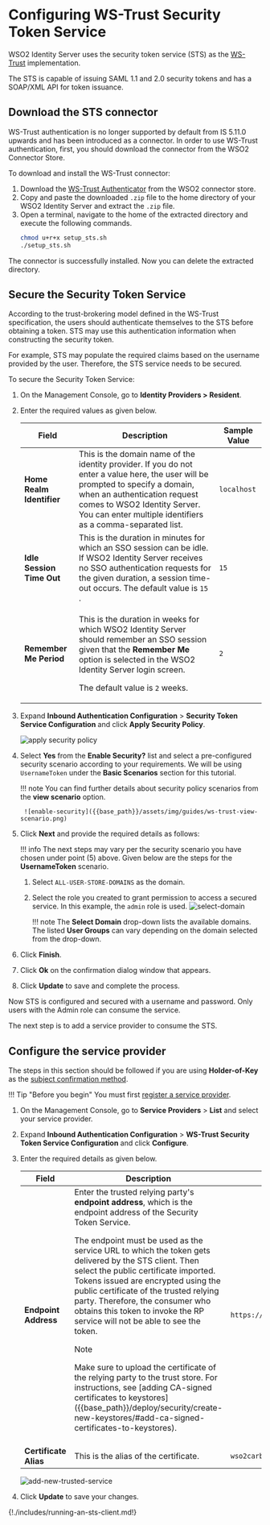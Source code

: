 # Configuring WS-Trust Security Token Service

WSO2 Identity Server uses the security token service (STS) as the [WS-Trust]({{base_path}}/references/concepts/authentication/intro-ws-trust/) implementation.

The STS is capable of issuing SAML 1.1 and 2.0 security tokens and has a SOAP/XML API for token issuance.

## Download the STS connector
WS-Trust authentication is no longer supported by default from IS 5.11.0 upwards and has been introduced as a connector. In order to use WS-Trust authentication, first, you should download the connector from the WSO2 Connector Store.

To download and install the WS-Trust connector:

1. Download the [WS-Trust Authenticator](https://store.wso2.com/store/assets/isconnector/details/417e7ef2-76fb-424f-92b3-d5eb58e2efe6) from the WSO2 connector store.
2. Copy and paste the downloaded `.zip` file to the home directory of your WSO2 Identity Server and extract the `.zip` file.
3. Open a terminal, navigate to the home of the extracted directory and execute the following commands.
    ```bash
    chmod u+r+x setup_sts.sh
    ./setup_sts.sh 
    ```
The connector is successfully installed. Now you can delete the extracted directory.

## Secure the Security Token Service

According to the trust-brokering model defined in the WS-Trust specification, the users should authenticate themselves to the STS before obtaining a token. STS may use this authentication information when constructing the security token.

For example, STS may populate the required claims based on the username provided by the user. Therefore, the STS service needs to be secured.

To secure the Security Token Service:

1. On the Management Console, go to **Identity Providers \> Resident**.

2. Enter the required values as given below.

    <table>
    <thead>
    <tr class="header">
    <th>Field</th>
    <th>Description</th>
    <th>Sample Value</th>
    </tr>
    </thead>
    <tbody>
    <tr class="odd">
    <td><strong>Home Realm Identifier</strong></td>
    <td>This is the domain name of the identity provider. If you do not enter a value here, the user will be prompted to specify a domain, when an authentication request comes to WSO2 Identity Server. You can enter multiple identifiers as a comma-separated list.</td>
    <td><code>localhost</code></td>
    </tr>
    <tr class="even">
    <td><strong>Idle Session Time Out</strong></td>
    <td>This is the duration in minutes for which an SSO session can be idle. If WSO2 Identity Server receives no SSO authentication requests for the given duration, a session time-out occurs. The default value is <code>15</code> .</td>
    <td><code>15</code></td>
    </tr>
    <tr class="odd">
    <td><strong>Remember Me Period</strong></td>
    <td><div class="content-wrapper">
    <p>This is the duration in weeks for which WSO2 Identity Server should remember an SSO session given that the <strong>Remember Me</strong> option is selected in the WSO2 Identity Server login screen.</p>
    <p>The default value is <code>2</code> weeks.</p>
    </div></td>
    <td><code>2</code></td>
    </tr>
    </tbody>
    </table>

3. Expand **Inbound Authentication Configuration** > **Security Token Service Configuration** and click **Apply Security Policy**.
    
    ![apply security policy]({{base_path}}/assets/img/guides/ws-trust-apply-policy.png)

4. Select **Yes** from the **Enable Security?** list and select a pre-configured security scenario according to your requirements.
We will be using `UsernameToken` under the **Basic Scenarios** section for this tutorial.

    !!! note
        You can find further details about security policy scenarios from the **view scenario** option.

        ![enable-security]({{base_path}}/assets/img/guides/ws-trust-view-scenario.png)

5. Click **Next** and provide the required details as follows:

    !!! info
        The next steps may vary per the security scenario you have chosen under point (5) above. Given below are the steps for the **UsernameToken** scenario.

    1. Select `ALL-USER-STORE-DOMAINS` as the domain.
    2. Select the role you created to grant permission to access a secured service. In this example, the `admin` role is used.
        ![select-domain]({{base_path}}/assets/img/guides/ws-trust-select-domain.png)

        !!! note
            The **Select Domain** drop-down lists the available domains. The listed **User Groups** can vary depending on the domain selected from the drop-down.

6. Click **Finish**.
7. Click **Ok** on the confirmation dialog window that appears.
8. Click **Update** to save and complete the process.

Now STS is configured and secured with a username and password. Only users with the Admin role can consume the service.

The next step is to add a service provider to consume the STS.

## Configure the service provider

The steps in this section should be followed if you are using **Holder-of-Key** as the [subject confirmation method]({{base_path}}/references/concepts/authentication/intro-ws-trust/#subject-confirmation).

<!-- For more information, see [how to configure STS for obtain tokens with Holder-Of-Key subject confirmation]({{base_path}}/learn/configuring-sts-for-obtaining-tokens-with-holder-of-key-subject-confirmation). -->

!!! Tip "Before you begin"
    You must first [register a service provider]({{base_path}}/guides/applications/register-sp/).

1. On the Management Console, go to **Service Providers** > **List** and select your service provider.
2. Expand **Inbound Authentication Configuration** > **WS-Trust Security Token Service Configuration** and click **Configure**.
3. Enter the required details as given below.
    <table>
        <thead>
            <tr class="header">
                <th>Field</th>
                <th>Description</th>
                <th>Sample Value</th>
            </tr>
        </thead>
        <tbody>
            <tr class="odd">
                <td><strong>Endpoint Address</strong></td>
                <td>
                    <div class="content-wrapper">
                    <div>
                        Enter the trusted relying party's <strong>endpoint address</strong>, which is the endpoint address of the Security Token Service.
                        <p>The endpoint must be used as the service URL to which the token gets delivered by the STS client. Then select the public certificate imported. Tokens issued are encrypted using the public certificate of the trusted relying party. Therefore, the consumer who obtains this token to invoke the RP service will not be able to see the token.</p>
                        <div class="admonition note">
                            <p class="admonition-title">Note</p>
                            Make sure to upload the certificate of the relying party to the trust store. For instructions, see [adding CA-signed certificates to keystores]({{base_path}}/deploy/security/create-new-keystores/#add-ca-signed-certificates-to-keystores).
                        </div>
                        <br/>
                    </div>
                    </div>
                </td>
                <td><code>https://localhost:9444/services/echo</code></td>
            </tr>
            <tr class="even">
                <td><strong>Certificate Alias</strong></td>
                <td>This is the alias of the certificate.</td>
                <td><code>wso2carbon</code></td>
            </tr>
        </tbody>
    </table>

    ![add-new-trusted-service]({{base_path}}/assets/img/guides/ws-trust-sts-config.png)

4. Click **Update** to save your changes.

{!./includes/running-an-sts-client.md!}